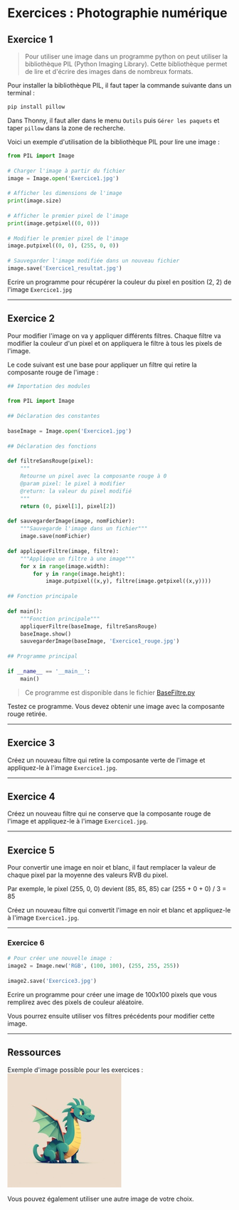
# Exercices : Photographie numérique


## Exercice 1

> Pour utiliser une image dans un programme python on peut utiliser la bibliothèque PIL (Python Imaging Library). Cette bibliothèque permet de lire et d'écrire des images dans de nombreux formats.

Pour installer la bibliothèque PIL, il faut taper la commande suivante dans un terminal :

```bash
pip install pillow
```

Dans Thonny, il faut aller dans le menu `Outils` puis `Gérer les paquets` et taper `pillow` dans la zone de recherche.

Voici un exemple d'utilisation de la bibliothèque PIL pour lire une image :

```python
from PIL import Image

# Charger l'image à partir du fichier
image = Image.open('Exercice1.jpg')

# Afficher les dimensions de l'image
print(image.size)

# Afficher le premier pixel de l'image
print(image.getpixel((0, 0)))

# Modifier le premier pixel de l'image
image.putpixel((0, 0), (255, 0, 0))

# Sauvegarder l'image modifiée dans un nouveau fichier
image.save('Exercice1_resultat.jpg')
```

Ecrire un programme pour récupérer la couleur du pixel en position (2, 2) de l'image `Exercice1.jpg`

---

## Exercice 2

Pour modifier l'image on va y appliquer différents filtres. Chaque filtre va modifier la couleur d'un pixel et on appliquera le filtre à tous les pixels de l'image.

Le code suivant est une base pour appliquer un filtre qui retire la composante rouge de l'image :

```python
## Importation des modules

from PIL import Image

## Déclaration des constantes

baseImage = Image.open('Exercice1.jpg')

## Déclaration des fonctions

def filtreSansRouge(pixel):
    """
    Retourne un pixel avec la composante rouge à 0
    @param pixel: le pixel à modifier
    @return: la valeur du pixel modifié
    """
    return (0, pixel[1], pixel[2])

def sauvegarderImage(image, nomFichier):
    """Sauvegarde l'image dans un fichier"""
    image.save(nomFichier)

def appliquerFiltre(image, filtre):
    """Applique un filtre à une image"""
    for x in range(image.width):
        for y in range(image.height):
            image.putpixel((x,y), filtre(image.getpixel((x,y))))

## Fonction principale

def main():
    """Fonction principale"""
    appliquerFiltre(baseImage, filtreSansRouge)
    baseImage.show()
    sauvegarderImage(baseImage, 'Exercice1_rouge.jpg')

## Programme principal

if __name__ == '__main__':
    main()
```

> Ce programme est disponible dans le fichier [BaseFiltre.py](BaseFiltre.py)

Testez ce programme. Vous devez obtenir une image avec la composante rouge retirée.

---

## Exercice 3

Créez un nouveau filtre qui retire la composante verte de l'image et appliquez-le à l'image `Exercice1.jpg`.

---

## Exercice 4

Créez un nouveau filtre qui ne conserve que la composante rouge de l'image et appliquez-le à l'image `Exercice1.jpg`.

---

## Exercice 5

Pour convertir une image en noir et blanc, il faut remplacer la valeur de chaque pixel par la moyenne des valeurs RVB du pixel.

Par exemple, le pixel (255, 0, 0) devient (85, 85, 85) car (255 + 0 + 0) / 3 = 85

Créez un nouveau filtre qui convertit l'image en noir et blanc et appliquez-le à l'image `Exercice1.jpg`.

---

### Exercice 6

```python
# Pour créer une nouvelle image :
image2 = Image.new('RGB', (100, 100), (255, 255, 255))

image2.save('Exercice3.jpg')
```

Ecrire un programme pour créer une image de 100x100 pixels que vous remplirez avec des pixels de couleur aléatoire.

Vous pourrez ensuite utiliser vos filtres précédents pour modifier cette image.

---

## Ressources

Exemple d'image possible pour les exercices : 
![Image de base](Exercice1.jpg)

Vous pouvez également utiliser une autre image de votre choix.